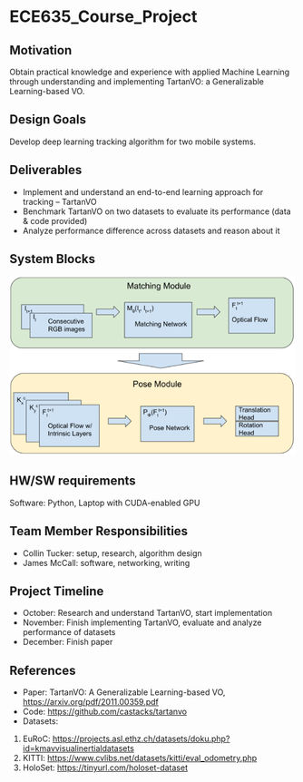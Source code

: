 # ECE635_Course_Project

## Motivation
Obtain practical knowledge and experience with applied Machine Learning through understanding and implementing TartanVO: a Generalizable Learning-based VO.

## Design Goals
Develop deep learning tracking algorithm for two mobile systems.

## Deliverables
- Implement and understand an end-to-end learning approach for tracking – TartanVO
- Benchmark TartanVO on two datasets to evaluate its performance (data & code provided)
- Analyze performance difference across datasets and reason about it

## System Blocks
![System Block](./docs/SystemBlock.png)

## HW/SW requirements
Software: Python, Laptop with CUDA-enabled GPU

## Team Member Responsibilities
- Collin Tucker: setup, research, algorithm design
- James McCall: software, networking, writing

## Project Timeline
- October: Research and understand TartanVO, start implementation
- November: Finish implementing TartanVO, evaluate and analyze performance of datasets
- December: Finish paper

## References
- Paper: TartanVO: A Generalizable Learning-based VO, https://arxiv.org/pdf/2011.00359.pdf
- Code: https://github.com/castacks/tartanvo
- Datasets:
1. EuRoC: https://projects.asl.ethz.ch/datasets/doku.php?id=kmavvisualinertialdatasets
2. KITTI: https://www.cvlibs.net/datasets/kitti/eval_odometry.php
3. HoloSet: https://tinyurl.com/holoset-dataset
